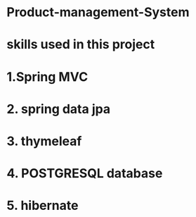 # Product-management-System

# skills used in this project
# 1.Spring MVC
# 2. spring data jpa
# 3. thymeleaf
# 4. POSTGRESQL database
# 5. hibernate
